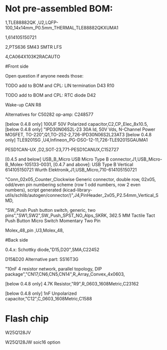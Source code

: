 # Not pre-assembled BOM:

1,TLE88882QK ,U2,LQFP-100_14x14mm_P0.5mm_THERMAL,TLE88882QKXUMA1

1,614105150721

2,PTS636 SM43 SMTR LFS

4,CA064X103K2RACAUTO


#Front side

Open question if anyone needs those:

TODO add to BOM and CPL: LIN termination D43 R10

TODO add to BOM and CPL: RTC diode D42

Wake-up CAN R8

Alternatives for C50282 op-amp: C248577

[below 0.4.8 only] 100UF 50V Polarized capacitor,C2,CP_Elec_8x10.5,
[below 0.4.8 only] "IPD30N06S2L-23 30A Id, 50V Vds, N-Channel Power MOSFET, TO-220",Q1,TO-252-2,726-IPD30N06S2L23AT3
[below 0.4.8 only] TLE9201SG ,U4,Infineon_PG-DSO-12-11,726-TLE9201SGAUMA1

PESD1CAN-UX ,D2,SOT-23,771-PESD1CANUX,C152727

[0.4.5 and below]  USB_B_Micro USB Micro Type B connector,J1,USB_Micro-B_Molex-105133-0031,
[0.4.7 and above]: USB Type B Vertical 614105150721 Wurth Elektronik,J1,USB_Micro,710-614105150721


"Conn_02x05_Counter_Clockwise Generic connector, double row, 02x05, odd/even pin numbering scheme (row 1 odd numbers, row 2 even numbers), script generated (kicad-library-utils/schlib/autogen/connector/)",J4,PinHeader_2x05_P2.54mm_Vertical_SMD,

"SW_Push Push button switch, generic, two pins","SW1,SW2",SW_Push_SPST_NO_Alps_SKRK,
3*6*2.5 MM Tactile Tact Push Button Micro Switch Momentary Two Pin


Molex_48_pin ,U3,Molex_48,


#Back side

0.4.x: Schottky diode,"D15,D20",SMA,C22452

D15&D20 Alternative part: SS16T3G

"10nF 4 resistor network, parallel topology, DIP package","CN17,CN6,CN5,CN14",R_Array_Convex_4x0603,



[below 0.4.8 only] 4.7K Resistor,"R9",R_0603_1608Metric,C23162

[below 0.4.8 only] 1nF Unpolarized capacitor,"C12",C_0603_1608Metric,C1588


# Flash chip
W25Q128JV

W25Q128JW soic16 option